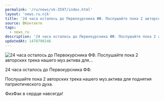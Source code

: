 ```yaml
---
permalink: '/ru/news/vk-3597/index.html'
layout: 'news.ru.njk'
title: '24 часа осталось до Первокурсника ФФ. Послушайте пока 2 авторских трека нашего муз.актива для'
source: ВКонтакте
tags:
  - news_ru
description: '24 часа осталось до Первокурсника ФФ. Послушайте пока 2 авторских трека нашего муз.актива для…'
updatedAt: 1478790146
---
```

![24 часа осталось до Первокурсника ФФ. Послушайте пока 2 авторских трека нашего муз.актива для…](https://sun9-35.userapi.com/impf/c630023/v630023484/2bbc5/vj_Z8vurflk.jpg?size=1280x891&quality=96&sign=48e4f4745da63a1f7292989ce4534a5b&c_uniq_tag=kWQuUvd7lCHrQgX2x8vDpTZlL8t3s1NtdW1KzUTsXNE&type=album)

24 часа осталось до Первокурсника ФФ.

Послушайте пока 2 авторских трека нашего муз.актива для поднятия патриотического духа.

ФизФак в сердце навсегда!
